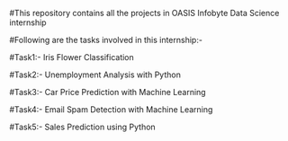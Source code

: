 #This repository contains all the projects in OASIS Infobyte Data Science internship 

#Following are the tasks involved in this internship:-

#Task1:- Iris Flower Classification

#Task2:- Unemployment Analysis with Python

#Task3:- Car Price Prediction with Machine Learning

#Task4:- Email Spam Detection with Machine Learning

#Task5:- Sales Prediction using Python
